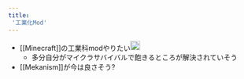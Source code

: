```yaml
---
title:
 '工業化Mod'
---
```


- [[Minecraft]]の工業科modやりたい<img src='https://scrapbox.io/api/pages/blu3mo-public/blu3mo/icon' alt='blu3mo.icon' height="19.5"/>
    - 多分自分がマイクラサバイバルで飽きるところが解決されていそう
- [[Mekanism]]が今は良さそう?

